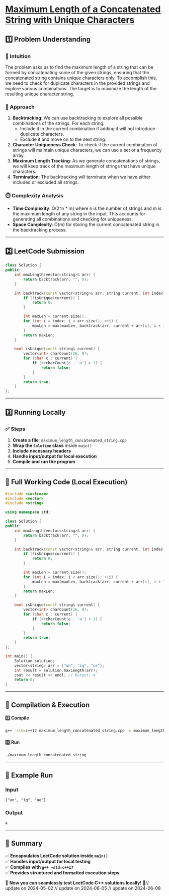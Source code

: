 # **[Maximum Length of a Concatenated String with Unique Characters](https://leetcode.com/problems/maximum-length-of-a-concatenated-string-with-unique-characters/description/)**  

## **1️⃣ Problem Understanding**  
### **📌 Intuition**  
The problem asks us to find the maximum length of a string that can be formed by concatenating some of the given strings, ensuring that the concatenated string contains unique characters only. To accomplish this, we need to check for duplicate characters in the provided strings and explore various combinations. The target is to maximize the length of the resulting unique character string.

### **🚀 Approach**  
1. **Backtracking**: We can use backtracking to explore all possible combinations of the strings. For each string:
   - Include it in the current combination if adding it will not introduce duplicate characters.
   - Exclude it and move on to the next string.
2. **Character Uniqueness Check**: To check if the current combination of strings will maintain unique characters, we can use a set or a frequency array.
3. **Maximum Length Tracking**: As we generate concatenations of strings, we will keep track of the maximum length of strings that have unique characters.
4. **Termination**: The backtracking will terminate when we have either included or excluded all strings.

### **⏱️ Complexity Analysis**  
- **Time Complexity**: O(2^n * m) where n is the number of strings and m is the maximum length of any string in the input. This accounts for generating all combinations and checking for uniqueness.
- **Space Complexity**: O(m) for storing the current concatenated string in the backtracking process.

---  

## **2️⃣ LeetCode Submission**  
```cpp
class Solution {
public:
    int maxLength(vector<string>& arr) {
        return backtrack(arr, "", 0);
    }

    int backtrack(const vector<string>& arr, string current, int index) {
        if (!isUnique(current)) {
            return 0;
        }

        int maxLen = current.size();
        for (int i = index; i < arr.size(); ++i) {
            maxLen = max(maxLen, backtrack(arr, current + arr[i], i + 1));
        }
        return maxLen;
    }

    bool isUnique(const string& current) {
        vector<int> charCount(26, 0);
        for (char c : current) {
            if (++charCount[c - 'a'] > 1) {
                return false;
            }
        }
        return true;
    }
};  
```  

---  

## **3️⃣ Running Locally**  
### **✅ Steps**  
1. **Create a file**: `maximum_length_concatenated_string.cpp`  
2. **Wrap the `Solution` class** inside `main()`  
3. **Include necessary headers**  
4. **Handle input/output for local execution**  
5. **Compile and run the program**  

---  

## **📝 Full Working Code (Local Execution)**  
```cpp
#include <iostream>
#include <vector>
#include <string>

using namespace std;

class Solution {
public:
    int maxLength(vector<string>& arr) {
        return backtrack(arr, "", 0);
    }

    int backtrack(const vector<string>& arr, string current, int index) {
        if (!isUnique(current)) {
            return 0;
        }

        int maxLen = current.size();
        for (int i = index; i < arr.size(); ++i) {
            maxLen = max(maxLen, backtrack(arr, current + arr[i], i + 1));
        }
        return maxLen;
    }

    bool isUnique(const string& current) {
        vector<int> charCount(26, 0);
        for (char c : current) {
            if (++charCount[c - 'a'] > 1) {
                return false;
            }
        }
        return true;
    }
};

int main() {
    Solution solution;
    vector<string> arr = {"un", "iq", "ue"};
    int result = solution.maxLength(arr);
    cout << result << endl; // Output: 4
    return 0;
}
```  

---  

## **🔧 Compilation & Execution**  
#### **1️⃣ Compile**  
```bash
g++ -std=c++17 maximum_length_concatenated_string.cpp -o maximum_length_concatenated_string
```  

#### **2️⃣ Run**  
```bash
./maximum_length_concatenated_string
```  

---  

## **🎯 Example Run**  
### **Input**  
```
["un", "iq", "ue"]
```  
### **Output**  
```
4
```  

---  

## **📌 Summary**  
✅ **Encapsulates LeetCode solution inside `main()`**  
✅ **Handles input/output for local testing**  
✅ **Compiles with `g++ -std=c++17`**  
✅ **Provides structured and formatted execution steps**  

🚀 **Now you can seamlessly test LeetCode C++ solutions locally!** 🚀// update on 2024-05-02
// update on 2024-06-05
// update on 2024-06-08
